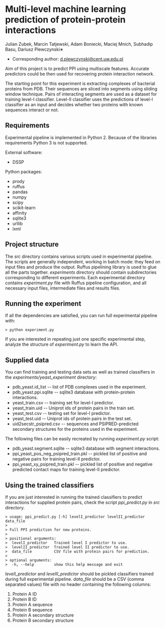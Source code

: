 # Multi-level machine learning prediction of protein-protein interactions #

Julian Zubek, Marcin Tatjewski, Adam Boniecki, Maciej Mnich, Subhadip Basu,
Dariusz Plewczynski∗

* Corresponding author: d.plewczynski@cent.uw.edu.pl

Aim of this project is to predict PPI using multiscale features. Accurate
predictors could be then used for recovering protein interaction network.

The starting point for this experiment is extracting complexes of bacterial
proteins from PDB. Their sequences are sliced into segments using sliding
window technique. Pairs of interacting segments are used as a dataset for
training level-I classifier. Level-II classifier uses the predictions of
level-I classifier as an input and decides whether two proteins with known
sequences interact or not.

## Requirements ##

Experimental pipeline is implemented in Python 2. Because of the libraries
requirements Python 3 is not supported.

External software:
* DSSP

Python packages:
* prody
* ruffus
* pandas
* numpy
* scipy
* scikit-learn
* affinity
* sqlite3
* urllib
* lxml

## Project structure ##

The *src* directory contains various scripts used in experimental pipeline.
The scripts are generally independent, working in batch mode: they feed on
input files and produce the output. Ruffus pipelining library is used to
glue all the parts together. *experiments* directory should contain
subdirectories corresponding to different experiments. Each experimental
directory contains *experiment.py* file with Ruffus pipeline configuration,
and all necessary input files, intermediate files and results files.

## Running the experiment ##

If all the dependencies are satisfied, you can run full experimental pipeline
with:

    > python experiment.py

If you are interested in repeating just one specific experimental step,
analyze the structure of *experiment.py* to learn the API.

## Supplied data ##

You can find training and testing data sets as well as trained classifiers
in the *experiments/yeast_experiment* directory:

* pdb_yeast.id_list -- list of PDB complexes used in the experiment.
* pdb_yeast.ppi.sqlite -- sqlite3 database with protein-protein interactions.
* yeast_train.csv -- training set for level-I predictor.
* yeast_train.uid -- Uniprot ids of protein pairs in the train set.
* yeast_test.csv -- testing set for level-I predictor.
* yeast_test.uid -- Uniprot ids of protein pairs in the test set.
* uid2secstr_psipred.csv -- sequences and PSIPRED-predicted secondary structures for the proteins used in the experiment.

The following files can be easily recreated by running *experiment.py* script:

* pdb_yeast.segment.sqlite -- sqlite3 database with segment interactions.
* ppi_yeast_pos_neg_psipred_train.pkl -- pickled list of positive and negative pairs for training level-II predictor.
* ppi_yeast_xy_psipred_train.pkl -- pickled list of positive and negative predicted contact maps for training level-II predictor.

## Using the trained classifiers ##

If you are just interested in running the trained classifiers to predict
interactions for supplied protein pairs, check the script *ppi_predict.py*
in *src* directory.

    > usage: ppi_predict.py [-h] levelI_predictor levelII_predictor data_file
    >
    > Full PPI prediction for new proteins.
    >
    > positional arguments:
    >  levelI_predictor   Trained level I predictor to use.
    >  levelII_predictor  Trained level II predictor to use.
    >  data_file          CSV file with protein pairs for prediction.
    >
    > optional arguments:
    >  -h, --help         show this help message and exit

*levelI_predictor* and *levelII_predictor* should be pickled classifiers
trained during full experimental pipeline. *data_file* should be a CSV
(comma separated values) file with no header containing the following
columns:

1. Protein A ID
2. Protein B ID
3. Protein A sequence
4. Protein B sequence
5. Protein A secondary structure
6. Protein B secondary structure
